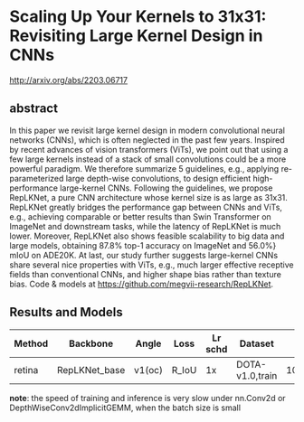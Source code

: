 # Scaling Up Your Kernels to 31x31: Revisiting Large Kernel Design in CNNs

http://arxiv.org/abs/2203.06717

## abstract

In this paper we revisit large kernel design in modern convolutional neural networks (CNNs), which is often neglected in the past few years. Inspired by recent advances of vision transformers (ViTs), we point out that using a few large kernels instead of a stack of small convolutions could be a more powerful paradigm. We therefore summarize 5 guidelines, e.g., applying re-parameterized large depth-wise convolutions, to design efficient high-performance large-kernel CNNs. Following the guidelines, we propose RepLKNet, a pure CNN architecture whose kernel size is as large as 31x31. RepLKNet greatly bridges the performance gap between CNNs and ViTs, e.g., achieving comparable or better results than Swin Transformer on ImageNet and downstream tasks, while the latency of RepLKNet is much lower. Moreover, RepLKNet also shows feasible scalability to big data and large models, obtaining 87.8% top-1 accuracy on ImageNet and 56.0%} mIoU on ADE20K. At last, our study further suggests large-kernel CNNs share several nice properties with ViTs, e.g., much larger effective receptive fields than conventional CNNs, and higher shape bias rather than texture bias. Code & models at https://github.com/megvii-research/RepLKNet.

## Results and Models

| Method | Backbone      | Angle  | Loss  | Lr schd | Dataset         | preprocess    | $AP_{0.5}$ | $AP_{0.75}$ | $mAP$ |
| ------ | ------------- | ------ | ----- | ------- | --------------- | ------------- | ---------- | ----------- | ----- |
| retina | RepLKNet_base | v1(oc) | R_IoU | 1x      | DOTA-v1.0,train | 1024x1024,512 | 73.81      | 43.33       | 43.28 |

**note**: the speed of training and inference is very slow under nn.Conv2d or DepthWiseConv2dImplicitGEMM, when the batch size is small